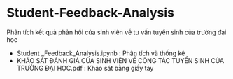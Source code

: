 # Student-Feedback-Analysis
Phân tích kết quả phản hồi của sinh viên về tư vấn tuyển sinh của trường đại học
- Student _Feedback_Analysis.ipynb : Phân tích và thống kê
- KHẢO SÁT ĐÁNH GIÁ CỦA SINH VIÊN VỀ CÔNG TÁC TUYỂN SINH CỦA TRƯỜNG ĐẠI HỌC.pdf : Khảo sát bằng giấy tay
